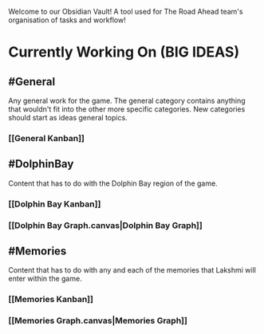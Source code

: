 Welcome to our Obsidian Vault! A tool used for The Road Ahead team's organisation of tasks and workflow!

# Currently Working On (BIG IDEAS)

## #General

Any general work for the game. The general category contains anything that wouldn't fit into the other more specific categories. New categories should start as ideas general topics.
### [[General Kanban]]


## #DolphinBay

Content that has to do with the Dolphin Bay region of the game.

### [[Dolphin Bay Kanban]]
### [[Dolphin Bay Graph.canvas|Dolphin Bay Graph]]


## #Memories

Content that has to do with any and each of the memories that Lakshmi will enter within the game.

### [[Memories Kanban]]
### [[Memories Graph.canvas|Memories Graph]]



